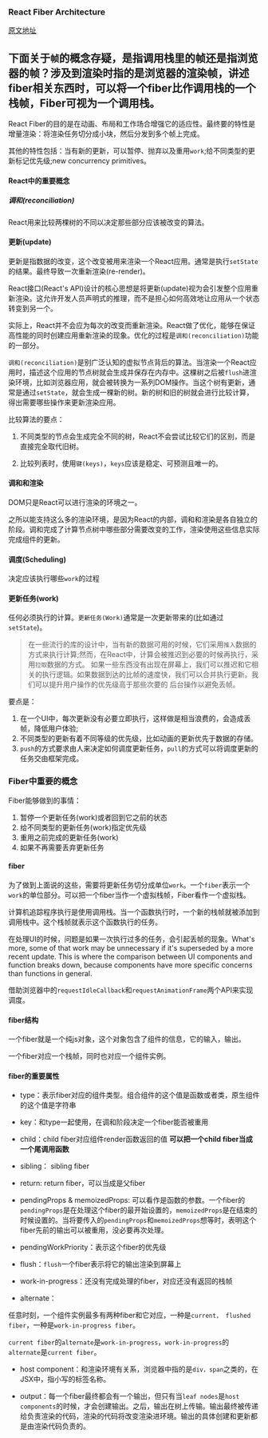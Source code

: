 ### React Fiber Architecture

[原文地址](https://github.com/acdlite/react-fiber-architecture#structure-of-a-fiber)

下面关于`帧`的概念存疑，是指调用栈里的帧还是指浏览器的帧？涉及到渲染时指的是浏览器的渲染帧，讲述fiber相关东西时，可以将一个fiber比作调用栈的一个栈帧，Fiber可视为一个调用栈。
---

React Fiber的目的是在动画、布局和工作场合增强它的适应性。最终要的特性是增量渲染：将渲染任务切分成小块，然后分发到多个帧上完成。

其他的特性包括：当有新的更新，可以暂停、抛弃以及重用`work`;给不同类型的更新标记优先级;new concurrency primitives。

#### React中的重要概念

##### 调和(reconciliation)

React用来比较两棵树的不同以决定那些部分应该被改变的算法。

#### 更新(update)

更新是指数据的改变，这个改变被用来渲染一个React应用。通常是执行`setState`的结果。最终导致一次重新渲染(re-render)。

React接口(React's API)设计的核心思想是将更新(update)视为会引发整个应用重新渲染。这允许开发人员声明式的推理，而不是担心如何高效地让应用从一个状态转变到另一个。

实际上，React并不会应为每次的改变而重新渲染。React做了优化，能够在保证高性能的同时创建应用重新渲染的现象。优化的过程是`调和(reconciliation)`功能的一部分。

`调和(reconciliation)`是别广泛认知的虚拟节点背后的算法。当渲染一个React应用时，描述这个应用的节点树就会生成并保存在内存中。这棵树之后被`flush`进渲染环境，比如浏览器应用，就会被转换为一系列DOM操作。当这个树有更新，通常是通过`setState`，就会生成一棵新的树。新的树和旧的树就会进行比较计算，得出需要哪些操作来更新渲染应用。

比较算法的要点：

1. 不同类型的节点会生成完全不同的树，React不会尝试比较它们的区别，而是直接完全取代旧树。

2. 比较列表时，使用`键(keys)`，`keys`应该是稳定、可预测且唯一的。

#### 调和和渲染

DOM只是React可以进行渲染的环境之一。

之所以能支持这么多的渲染环境，是因为React的内部，调和和渲染是各自独立的阶段。调和完成了计算节点树中哪些部分需要改变的工作，渲染使用这些信息实际完成组件的更新。

#### 调度(Scheduling)

决定应该执行哪些`work`的过程

#### 更新任务(work)

任何必须执行的计算。`更新任务(Work)`通常是一次更新带来的(比如通过`setState`)。

>在一些流行的库的设计中，当有新的数据可用的时候，它们采用`推入`数据的方式来执行计算;然而，在React中，计算会被推迟到必要的时候再执行，采用`拉取`数据的方式。
>如果一些东西没有出现在屏幕上，我们可以推迟和它相关的执行逻辑。如果数据到达的比帧的速度快，我们可以合并执行更新。我们可以提升用户操作的优先级高于那些次要的
>后台操作以避免丢帧。

要点是：

1. 在一个UI中，每次更新没有必要立即执行，这样做是相当浪费的，会造成丢帧，降低用户体验;
2. 不同类型的更新有着不同等级的优先级，比如动画的更新优先于数据的存储。
3. `push`的方式要求由人来决定如何调度更新任务，`pull`的方式可以将调度更新的任务交由框架完成。

### Fiber中重要的概念

Fiber能够做到的事情：

1. 暂停一个更新任务(work)或者回到它之前的状态
2. 给不同类型的更新任务(work)指定优先级
3. 重用之前完成的更新任务(work)
4. 如果不再需要丢弃更新任务

#### fiber

为了做到上面说的这些，需要将更新任务切分成单位`work`。一个`fiber`表示一个`work`的单位部分。可以把一个fiber当作一个虚拟栈帧，Fiber看作一个虚拟栈。

计算机追踪程序执行是使用调用栈。当一个函数执行时，一个新的栈帧就被添加到调用栈中。这个栈帧就表示这个函数执行的任务。

在处理UI的时候，问题是如果一次执行过多的任务，会引起丢帧的现象。What's more, some of that work may be unnecessary if it's superseded by a more recent update. This is where the comparison between UI components and function breaks down, because components have more specific concerns than functions in general.

借助浏览器中的`requestIdleCallback`和`requestAnimationFrame`两个API来实现调度。

#### fiber结构

一个fiber就是一个纯js对象，这个对象包含了组件的信息，它的输入，输出。

一个fiber对应一个栈帧，同时也对应一个组件实例。

#### fiber的重要属性

- type：表示fiber对应的组件类型。组合组件的这个值是函数或者类，原生组件的这个值是字符串

- key：和type一起使用，在调和阶段决定一个fiber能否被重用

- child：child fiber对应组件render函数返回的值 **可以把一个child fiber当成一个尾调用函数**

- sibling： sibling fiber

- return: return fiber，可以当成是父fiber

- pendingProps & memoizedProps: 可以看作是函数的参数。一个fiber的`pendingProps`是在处理这个fiber的最开始设置的，`memoizedProps`是在结束的时候设置的。当将要传入的`pendingProps`和`memoizedProps`想等时，表明这个fiber先前的输出可以被重用，没必要再次处理。

- pendingWorkPriority：表示这个fiber的优先级

- flush：`flush`一个fiber表示将它的输出渲染到屏幕上

- work-in-progress：还没有完成处理的fiber，对应还没有返回的栈帧

- alternate：

任意时刻，一个组件实例最多有两种fiber和它对应，一种是`current， flushed fiber`，一种是`work-in-progress fiber`。

`current fiber`的`alternate`是`work-in-progress`，`work-in-progress`的`alternate`是`current fiber`。

- host component：和渲染环境有关系，浏览器中指的是`div，span`之类的，在JSX中，指小写的标签名称。

- output：每一个fiber最终都会有一个输出，但只有当`leaf nodes`是`host components`的时候，才会创建输出。之后，输出在树上传输。输出最终被传递给负责渲染的代码，渲染的代码将改变渲染进环境。输出的具体创建和更新都是由渲染代码负责的。


